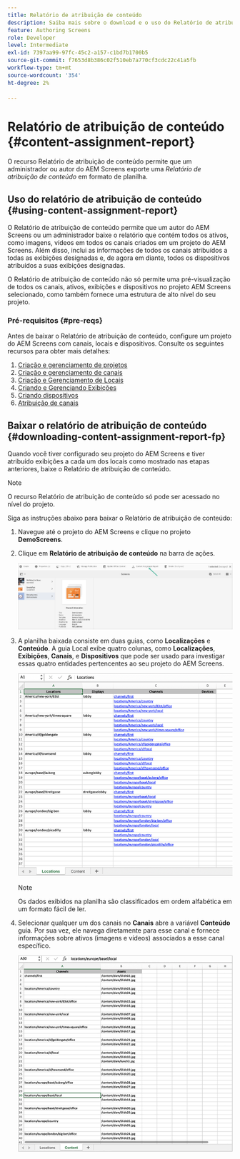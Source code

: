 ```yaml
---
title: Relatório de atribuição de conteúdo
description: Saiba mais sobre o download e o uso do Relatório de atribuição de conteúdo relacionado ao AEM Screens.
feature: Authoring Screens
role: Developer
level: Intermediate
exl-id: 7397aa99-97fc-45c2-a157-c1bd7b1700b5
source-git-commit: f7653d8b386c02f510eb7a770cf3cdc22c41a5fb
workflow-type: tm+mt
source-wordcount: '354'
ht-degree: 2%

---
```


# Relatório de atribuição de conteúdo {#content-assignment-report}

O recurso Relatório de atribuição de conteúdo permite que um administrador ou autor do AEM Screens exporte uma *Relatório de atribuição de conteúdo* em formato de planilha.

## Uso do relatório de atribuição de conteúdo {#using-content-assignment-report}

O Relatório de atribuição de conteúdo permite que um autor do AEM Screens ou um administrador baixe o relatório que contém todos os ativos, como imagens, vídeos em todos os canais criados em um projeto do AEM Screens. Além disso, inclui as informações de todos os canais atribuídos a todas as exibições designadas e, de agora em diante, todos os dispositivos atribuídos a suas exibições designadas.

O Relatório de atribuição de conteúdo não só permite uma pré-visualização de todos os canais, ativos, exibições e dispositivos no projeto AEM Screens selecionado, como também fornece uma estrutura de alto nível do seu projeto.


### Pré-requisitos {#pre-reqs}

Antes de baixar o Relatório de atribuição de conteúdo, configure um projeto do AEM Screens com canais, locais e dispositivos.
Consulte os seguintes recursos para obter mais detalhes:

1. [Criação e gerenciamento de projetos](/help/user-guide/creating-a-screens-project.md)
1. [Criação e gerenciamento de canais](/help/user-guide/managing-channels.md)
1. [Criação e Gerenciamento de Locais](/help/user-guide/managing-locations.md)
1. [Criando e Gerenciando Exibições](/help/user-guide/managing-displays.md)
1. [Criando dispositivos](/help/user-guide/managing-devices.md)
1. [Atribuição de canais](/help/user-guide/channel-assignment-latest-fp.md)


## Baixar o relatório de atribuição de conteúdo {#downloading-content-assignment-report-fp}

Quando você tiver configurado seu projeto do AEM Screens e tiver atribuído exibições a cada um dos locais como mostrado nas etapas anteriores, baixe o Relatório de atribuição de conteúdo.

>[!NOTE]
>O recurso Relatório de atribuição de conteúdo só pode ser acessado no nível do projeto.

Siga as instruções abaixo para baixar o Relatório de atribuição de conteúdo:

1. Navegue até o projeto do AEM Screens e clique no projeto **DemoScreens**.

1. Clique em **Relatório de atribuição de conteúdo** na barra de ações.

   ![imagem](/help/user-guide/assets/content-assignment-report/can-download.png)

1. A planilha baixada consiste em duas guias, como **Localizações** e **Conteúdo**. A guia Local exibe quatro colunas, como **Localizações**, **Exibições**, **Canais**, e **Dispositivos** que pode ser usado para investigar essas quatro entidades pertencentes ao seu projeto do AEM Screens.

   ![imagem](/help/user-guide/assets/content-assignment-report/report-sheet1.png)

   >[!NOTE]
   >Os dados exibidos na planilha são classificados em ordem alfabética em um formato fácil de ler.

1. Selecionar qualquer um dos canais no **Canais** abre a variável **Conteúdo** guia. Por sua vez, ele navega diretamente para esse canal e fornece informações sobre ativos (imagens e vídeos) associados a esse canal específico.

   ![imagem](/help/user-guide/assets/content-assignment-report/report-sheet2.png)
